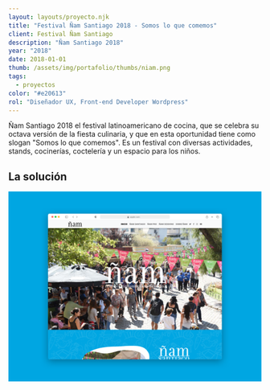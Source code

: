 ```yaml
---
layout: layouts/proyecto.njk
title: "Festival Ñam Santiago 2018 - Somos lo que comemos"
client: Festival Ñam Santiago
description: "Ñam Santiago 2018"
year: "2018"
date: 2018-01-01
thumb: /assets/img/portafolio/thumbs/niam.png
tags:
  - proyectos
color: "#e20613"
rol: "Diseñador UX, Front-end Developer Wordpress"
---
```



<div class="intro">
Ñam Santiago 2018 el festival latinoamericano de cocina, que se celebra su octava versión de la fiesta culinaria, y que en esta oportunidad tiene como slogan "Somos lo que comemos". Es un festival con diversas actividades, stands, cocinerías, coctelería y un espacio para los niños.</div>

## La solución

![Nuevo sitio Ñam santiago 2018](/assets/img/portafolio/niam-2018.png)

